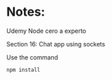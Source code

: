 # Notes:

Udemy Node cero a experto

Section 16: Chat app using sockets

Use the command
```
npm install
```
